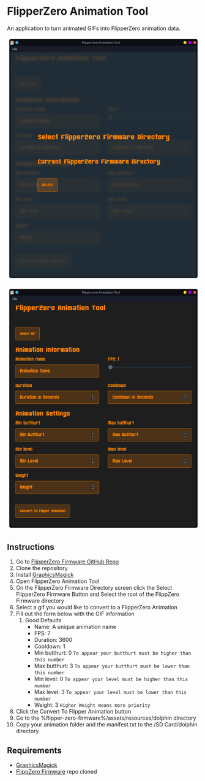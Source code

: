 # FlipperZero Animation Tool

An application to turn animated GIFs into FlipperZero animation data.

![FlippZero Animation Tool Firmware Selection Screen](./static/screenshots/FirmwareScreen.png)

![FlippZero Animation Tool Gif Converter Screen](./static/screenshots/ConverterScreen.png)

## Instructions

1. Go to [FlipperZero Firmware GitHub Repo](https://github.com/flipperdevices/flipperzero-firmware)
2. Clone the repository
3. Install [GraphicsMagick](http://www.graphicsmagick.org/)
4. Open FlipperZero Animation Tool
5. On the FlipperZero Firmware Directory screen click the Select FlipperZero Firmware Button and Select the root of the FlippZero Firmware directory
6. Select a gif you would like to convert to a FlipperZero Animation
7. Fill out the form below with the GIF information
   1. Good Defaults
      - Name: A unique animation name
      - FPS: 7
      - Duration: 3600
      - Cooldown: 1
      - Min butthurt: 0 `To appear your butthurt must be higher than this number`
      - Max butthurt: 3 `To appear your butthurt must be lower than this number`
      - Min level: 0 `To appear your level must be higher than this number`
      - Max level: 3 `To appear your level must be lower than this number`
      - Weight: 3 `Higher Weight means more priority`
8. Click the Convert To Flipper Animation button
9. Go to the %flipper-zero-firmware%/assets/resources/dolphin directory
10. Copy your animation folder and the manifest.txt to the /SD Card/dolphin directory

## Requirements

- [GraphicsMagick](http://www.graphicsmagick.org/)
- [FlippZero Firmware](https://github.com/flipperdevices/flipperzero-firmware) repo cloned
